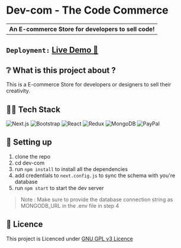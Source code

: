 # Dev-com - The Code Commerce
<table>
<th>
An E-commerce Store for developers to sell code!
</th>
</table>

## `Deployment:` [Live Demo 🚀](https://dev-comm.vercel.app/)

## ❔ What is this project about ? 
This is a E-commerce Store for developers or designers to sell their creativity.

## 👨‍💻 Tech Stack
![Next.js](https://img.shields.io/badge/next.js-000000?style=for-the-badge&logo=nextdotjs&logoColor=white)
![Bootstrap](https://img.shields.io/badge/bootstrap-%23563D7C.svg?style=for-the-badge&logo=bootstrap&logoColor=white)
![React](https://img.shields.io/badge/React-20232A?style=for-the-badge&logo=react&logoColor=61DAFB)
![Redux](https://img.shields.io/badge/redux-%23593d88.svg?style=for-the-badge&logo=redux&logoColor=white)
![MongoDB](https://img.shields.io/badge/MongoDB-%234ea94b.svg?style=for-the-badge&logo=mongodb&logoColor=white)
![PayPal](https://img.shields.io/badge/PayPal-00457C?style=for-the-badge&logo=paypal&logoColor=white)

## 🎯 Setting up
1. clone the repo 
2. cd dev-com
3. run ```npm install``` to install all the dependencies
4. add credentials to ```next.config.js``` to sync the schema with you're database
5. run ```npm start``` to start the dev server

> Note : Make sure to provide the database connection string as MONGODB_URL in the .env file in step 4

## 📜 Licence 
This project is Licenced under [GNU GPL v3 Licence](./licence)


